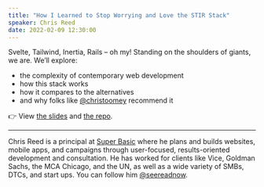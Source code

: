 ```yaml
---
title: "How I Learned to Stop Worrying and Love the STIR Stack"
speaker: Chris Reed
date: 2022-02-09 12:30:00
---
```


Svelte, Tailwind, Inertia, Rails – oh my! Standing on the shoulders of giants, we are. We’ll explore:

- the complexity of contemporary web development
- how this stack works
- how it compares to the alternatives
- and why folks like [@christoomey](https://twitter.com/christoomey?lang=en) recommend it

👉 View [the slides](https://seereadcode.github.io/stirstack-deck/) and [the repo](https://github.com/seeReadCode/stirstack).

---

Chris Reed is a principal at [Super Basic](https://superbasic.xyz) where he plans and builds websites, mobile apps, and campaigns through user-focused, results-oriented development and consultation. He has worked for clients like Vice, Goldman Sachs, the MCA Chicago, and the UN, as well as a wide variety of SMBs, DTCs, and start ups. You can follow him [@seereadnow](https://twitter.com/seereadnow).

